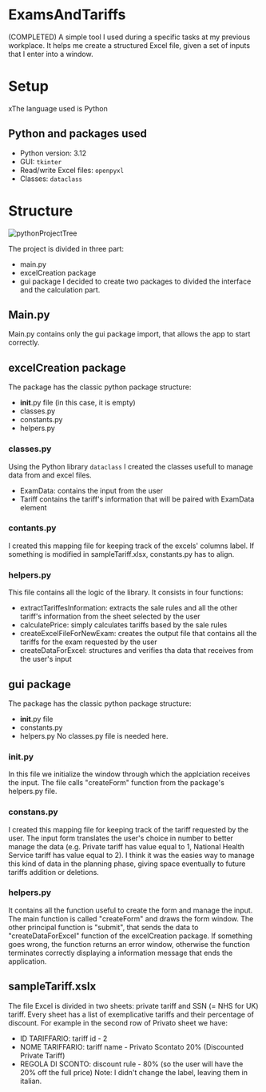 # ExamsAndTariffs

(COMPLETED) A simple tool I used during a specific tasks at my previous workplace. It helps me create a structured Excel file, given a set of inputs that I enter into a window.

# Setup
xThe language used is Python
## Python and packages used
- Python version: 3.12
- GUI: `tkinter`
- Read/write Excel files: `openpyxl`
- Classes: `dataclass`

# Structure
![pythonProjectTree](https://github.com/emmedibi/ExamsAndTariffs/assets/55384897/87e1d83b-9dd8-49f3-9de7-897b03a35ed5)

The project is divided in three part:
- main.py
- excelCreation package
- gui package
I decided to create two packages to divided the interface and the calculation part.
## Main.py
Main.py contains only the gui package import, that allows the app to start correctly.
## excelCreation package
The package has the classic python package structure:
- __init__.py file (in this case, it is empty)
- classes.py
- constants.py
- helpers.py
### classes.py
Using the Python library `dataclass` I created the classes usefull to manage data from and excel files.
- ExamData: contains the input from the user
- Tariff contains the tariff's information that will be paired with ExamData element
### contants.py
I created this mapping file for keeping track of the excels' columns label. If something is modified in sampleTariff.xlsx, constants.py has to align.
### helpers.py
This file contains all the logic of the library. It consists in four functions:
- extractTariffesInformation: extracts the sale rules and all the other tariff's information from the sheet selected by the user
- calculatePrice: simply calculates tariffs based by the sale rules
- createExcelFileForNewExam: creates the output file that contains all the tariffs for the exam requested by the user
- createDataForExcel: structures and verifies tha data that receives from the user's input
## gui package
The package has the classic python package structure:
- __init__.py file
- constants.py
- helpers.py
No classes.py file is needed here.
### __init__.py
In this file we initialize the window through which the applciation receives the input. The file calls "createForm" function from the package's helpers.py file.
### constans.py 
I created this mapping file for keeping track of the tariff requested by the user. The input form translates the user's choice in number to better manage the data (e.g. Private tariff has value equal to 1, National Health Service tariff has value equal to 2). I think it was the easies way to manage this kind of data in the planning phase, giving space eventually to future tariffs addition or deletions.
### helpers.py
It contains all the function useful to create the form and manage the input. The main function is called "createForm" and draws the form window. The other principal function is "submit", that sends the data to "createDataForExcel" function of the excelCreation package. If something goes wrong, the function returns an error window, otherwise the function terminates correctly displaying a information message that ends the application.

## sampleTariff.xslx
The file Excel is divided in two sheets: private tariff and SSN (= NHS for UK) tariff. Every sheet has a list of exemplicative tariffs and their percentage of discount. 
For example in the second row of Privato sheet we have:
- ID TARIFFARIO: tariff id - 2
- NOME TARIFFARIO: tariff name - Privato Scontato 20% (Discounted Private Tariff)
- REGOLA DI SCONTO: discount rule - 80% (so the user will have the 20% off the full price)
Note: I didn't change the label, leaving them in italian.
